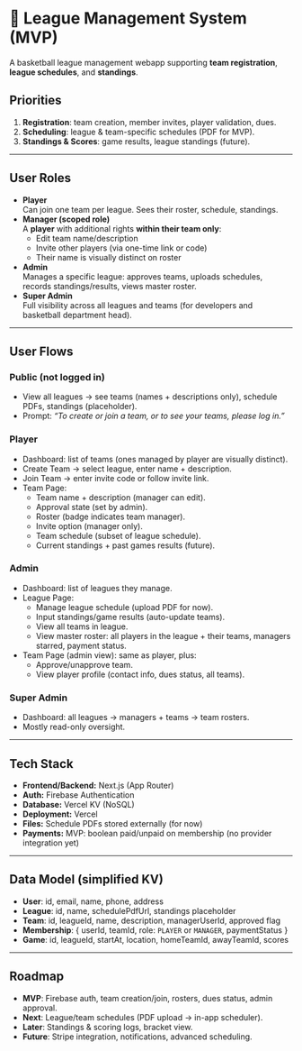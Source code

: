 # 🏀 League Management System (MVP)

A basketball league management webapp supporting **team registration**, **league schedules**, and **standings**.

## Priorities
1. **Registration**: team creation, member invites, player validation, dues.
2. **Scheduling**: league & team-specific schedules (PDF for MVP).
3. **Standings & Scores**: game results, league standings (future).

---

## User Roles
- **Player**  
  Can join one team per league. Sees their roster, schedule, standings.  
- **Manager (scoped role)**  
  A **player** with additional rights **within their team only**:  
  - Edit team name/description  
  - Invite other players (via one-time link or code)  
  - Their name is visually distinct on roster  
- **Admin**  
  Manages a specific league: approves teams, uploads schedules, records standings/results, views master roster.  
- **Super Admin**  
  Full visibility across all leagues and teams (for developers and basketball department head).  

---

## User Flows

### Public (not logged in)
- View all leagues → see teams (names + descriptions only), schedule PDFs, standings (placeholder).
- Prompt: _“To create or join a team, or to see your teams, please log in.”_

### Player
- Dashboard: list of teams (ones managed by player are visually distinct).  
- Create Team → select league, enter name + description.  
- Join Team → enter invite code or follow invite link.  
- Team Page:  
  - Team name + description (manager can edit).  
  - Approval state (set by admin).  
  - Roster (badge indicates team manager).  
  - Invite option (manager only).  
  - Team schedule (subset of league schedule).  
  - Current standings + past games results (future).

### Admin
- Dashboard: list of leagues they manage.  
- League Page:  
  - Manage league schedule (upload PDF for now).  
  - Input standings/game results (auto-update teams).  
  - View all teams in league.  
  - View master roster: all players in the league + their teams, managers starred, payment status.  
- Team Page (admin view): same as player, plus:  
  - Approve/unapprove team.  
  - View player profile (contact info, dues status, all teams).  

### Super Admin
- Dashboard: all leagues → managers + teams → team rosters.  
- Mostly read-only oversight.  

---

## Tech Stack
- **Frontend/Backend:** Next.js (App Router)  
- **Auth:** Firebase Authentication  
- **Database:** Vercel KV (NoSQL)  
- **Deployment:** Vercel  
- **Files:** Schedule PDFs stored externally (for now)  
- **Payments:** MVP: boolean paid/unpaid on membership (no provider integration yet)

---

## Data Model (simplified KV)
- **User**: id, email, name, phone, address  
- **League**: id, name, schedulePdfUrl, standings placeholder  
- **Team**: id, leagueId, name, description, managerUserId, approved flag  
- **Membership**: { userId, teamId, role: `PLAYER` or `MANAGER`, paymentStatus }  
- **Game**: id, leagueId, startAt, location, homeTeamId, awayTeamId, scores  

---

## Roadmap
- **MVP**: Firebase auth, team creation/join, rosters, dues status, admin approval.  
- **Next**: League/team schedules (PDF upload → in-app scheduler).  
- **Later**: Standings & scoring logs, bracket view.  
- **Future**: Stripe integration, notifications, advanced scheduling.
